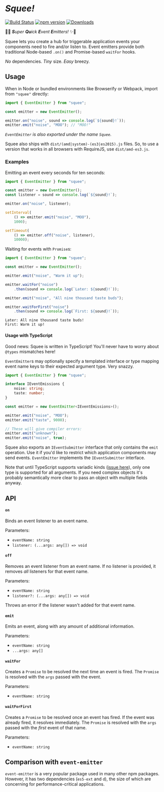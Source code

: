 # _Squee!_
[![Build Status](https://travis-ci.org/joshuakgoldberg/squee.svg?branch=master)](https://travis-ci.org/joshuakgoldberg/squee)
[![npm version](https://badge.fury.io/js/squee.svg)](https://www.npmjs.com/package/squee)
[![Downloads](https://img.shields.io/npm/dm/squee.svg)](https://www.npmjs.com/package/squee)

💨✨ _**S**uper **Qu**ick **E**vent **E**mitters!_ ✨💨

Squee lets you create a hub for triggerable application events your components need to fire and/or listen to.
Event emitters provide both traditional Node-based `.on()` and Promise-based `waitFor` hooks.

_No_ dependencies. _Tiny_ size. _Easy_ breezy.

## Usage

When in Node or bundled environments like Browserify or Webpack, import from `"squee"` directly:

```javascript
import { EventEmitter } from "squee";

const emitter = new EventEmitter();

emitter.on("noise", sound => console.log(`${sound}!`));
emitter.emit("noise", "MOO"); // "MOO!"
```

_`EventEmitter` is also exported under the name `Squee`._

Squee also ships with `dist/(amd|system)-(es3|es2015).js` files.
So, to use a version that works in all browsers with RequireJS, use `dist/amd-es3.js`.

### Examples

Emitting an event every seconds for ten seconds:

```javascript
import { EventEmitter } from "squee";

const emitter = new EventEmitter();
const listener = sound => console.log(`${sound}!`);

emitter.on("noise", listener);

setInterval(
    () => emitter.emit("noise", "MOO"),
    1000);

setTimeout(
    () => emitter.off("noise", listener),
    10000);
```

Waiting for events with `Promise`s:

```javascript
import { EventEmitter } from "squee";

const emitter = new EventEmitter();

emitter.emit("noise", "Warm it up");

emitter.waitFor("noise")
    .then(sound => console.log(`Later: ${sound}!`));

emitter.emit("noise", "All nine thousand taste buds");

emitter.waitForFirst("noise")
    .then(sound => console.log(`First: ${sound}!`));
```

```text
Later: All nine thousand taste buds!
First: Warm it up!
```

#### Usage with TypeScript

Good news: Squee is written in TypeScript!
You'll never have to worry about `@types` mismatches here!

`EventEmitter`s may optionally specify a templated interface or type mapping event name keys to their expected argument type.
Very snazzy.

```typescript
import { EventEmitter } from "squee";

interface IEventEmissions {
    noise: string;
    taste: number;
}

const emitter = new EventEmitter<IEventEmissions>();

emitter.emit("noise", "MOO");
emitter.emit("taste", 9000);

// These will give compiler errors:
emitter.emit("unknown");
emitter.emit("noise", true);
```

Squee also exports an `IEventSubmitter` interface that only contains the `emit` operation.
Use it if you'd like to restrict which application components may send events.
`EventEmitter` implements the `IEventSubmitter` interface.

Note that until TypeScript supports variadic kinds ([issue here](https://github.com/joshuakgoldberg/squee/issues/5453)), only one type is supported for all arguments.
If you need complex objects it's probably semantically more clear to pass an object with multiple fields anyway.

## API

#### `on`

Binds an event listener to an event name.

Parameters:

* `eventName: string`
* `listener: (...args: any[]) => void`

#### `off`

Removes an event listener from an event name.
If no listener is provided, it removes _all_ listeners for that event name.

Parameters:

* `eventName: string`
* `listener?: (...args: any[]) => void`

Throws an error if the listener wasn't added for that event name.

#### `emit`

Emits an event, along with any amount of additional information.

Parameters:

* `eventName: string`
* `...args: any[]`

#### `waitFor`

Creates a `Promise` to be resolved the next time an event is fired.
The `Promise` is resolved with the `args` passed with the event.

Parameters:

* `eventName: string`

#### `waitForFirst`

Creates a `Promise` to be resolved once an event has fired.
If the event was already fired, it resolves immediately.
The `Promise` is resolved with the `args` passed with the _first_ event of that name.

Parameters:

* `eventName: string`

## Comparison with `event-emitter`

`event-emitter` is a very popular package used in many other npm packages.
However, it has two dependencies (`es5-ext` and `d`), the size of which are concerning for performance-critical applications.
